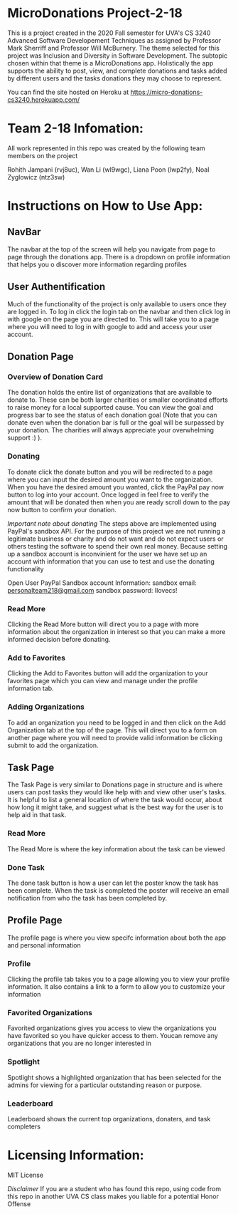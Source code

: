 # MicroDonations Project-2-18
This is a project created in the 2020 Fall semester for UVA's CS 3240 Advanced Software Developement Techniques as assigned by Professor Mark Sherriff and Professor Will McBurnery. The theme selected for this project was Inclusion and Diversity in Software Development. The subtopic chosen within that theme is a MicroDonations app. Holistically the app supports the ability to post, view, and complete donations and tasks added by different users and the tasks donations they may choose to represent. 

You can find the site hosted on Heroku at https://micro-donations-cs3240.herokuapp.com/

# Team 2-18 Infomation: 
All work represented in this repo was created by the following team members on the project

Rohith Jampani (rvj8uc),
Wan Li (wl9wgc),
Liana Poon (lwp2fy),
Noal Zyglowicz (ntz3sw)

# Instructions on How to Use App:
## NavBar
The navbar at the top of the screen will help you navigate from page to page through the donations app. There is a dropdown on profile information that helps you o discover more information regarding profiles

## User Authentification
Much of the functionality of the project is only available to users once they are logged in. To log in click the login tab on the navbar and then click log in with google on the page you are directed to. This will take you to a page where you will need to log in with google to add and access your user account.

## Donation Page
### Overview of Donation Card
The donation holds the entire list of organizations that are available to donate to. These can be both larger charities or smaller coordinated efforts to raise money for a local supported cause. You can view the goal and progress bar to see the status of each donation goal (Note that you can donate even when the donation bar is full or the goal will be surpassed by your donation. The charities will always appreciate your overwhelming support :) ). 
### Donating
To donate click the donate button and you will be redirected to a page where you can input the desired amount you want to the organization. When you have the desired amount you wanted, click the PayPal pay now button to log into your account. Once logged in feel free to verify the amount that will be donated then when you are ready scroll down to the pay now button to confirm your donation.

*Important note about donating*
The steps above are implemented using PayPal's sandbox API. For the purpose of this project we are not running a legitimate business or charity and do not want and do not expect users or others testing the software to spend their own real money. Because setting up a sandbox account is inconvinient for the user we have set up an account with information that you can use to test and use the donating functionality

Open User PayPal Sandbox account Information:
sandbox email: personalteam218@gmail.com
sandbox password: Ilovecs!

### Read More
Clicking the Read More button will direct you to a page with more information about the organization in interest so that you can make a more informed decision before donating.

### Add to Favorites
Clicking the Add to Favorites button will add the organization to your favorites page which you can view and manage under the profile information tab.

### Adding Organizations
To add an organization you need to be logged in and then click on the Add Organization tab at the top of the page. This will direct you to a form on another page where you will need to provide valid information be clicking submit to add the organization.

## Task Page
The Task Page is very similar to Donations page in structure and is where users can post tasks they would like help with and view other user's tasks. It is helpful to list a general location of where the task would occur, about how long it might take, and suggest what is the best way for the user is to help aid in that task.

### Read More
The Read More is where the key information about the task can be viewed

### Done Task
The done task button is how a user can let the poster know the task has been complete. When the task is completed the poster will receive an email notification from who the task has been completed by.

## Profile Page
The profile page is where you view specifc information about both the app and personal information

### Profile
Clicking the profile tab takes you to a page allowing you to view your profile information. It also contains a link to a form to allow you to customize your information

### Favorited Organizations
Favorited organizations gives you access to view the organizations you have favorited so you have quicker access to them. Youcan remove any organizations that you are no longer interested in

### Spotlight
Spotlight shows a highlighted organization that has been selected for the admins for viewing for a particular outstanding reason or purpose.

### Leaderboard
Leaderboard shows the current top organizations, donaters, and task completers

# Licensing Information:
MIT License

*Disclaimer*
If you are a student who has found this repo, using code from this repo in another UVA CS class makes you liable for a potential Honor Offense 
